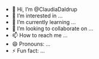 - 👋 Hi, I’m @ClaudiaDaldrup
- 👀 I’m interested in ...
- 🌱 I’m currently learning ...
- 💞️ I’m looking to collaborate on ...
- 📫 How to reach me ...
- 😄 Pronouns: ...
- ⚡ Fun fact: ...

<!---
ClaudiaDaldrup/ClaudiaDaldrup is a ✨ special ✨ repository because its `README.md` (this file) appears on your GitHub profile.
You can click the Preview link to take a look at your changes.
--->
